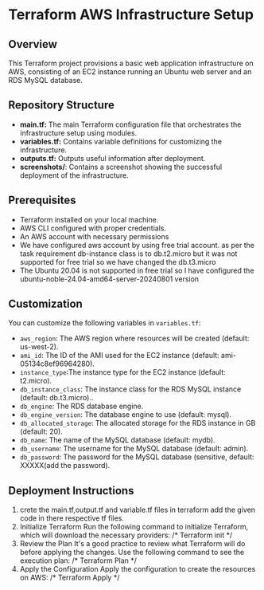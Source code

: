 # Terraform AWS Infrastructure Setup

## Overview
This Terraform project provisions a basic web application infrastructure on AWS, consisting of an EC2 instance running an Ubuntu web server and an RDS MySQL database.

## Repository Structure
- **main.tf:** The main Terraform configuration file that orchestrates the infrastructure setup using modules.
- **variables.tf:** Contains variable definitions for customizing the infrastructure.
- **outputs.tf:** Outputs useful information after deployment.
- **screenshots/**: Contains a screenshot showing the successful deployment of the infrastructure.

## Prerequisites
- Terraform installed on your local machine.
- AWS CLI configured with proper credentials.
- An AWS account with necessary permissions
- We have configured aws account by using free trial account. as per the task requirement db-instance class is to db.t2.micro but it was 
  not supported for free trial so we have changed the db.t3.micro
- The Ubuntu 20.04 is not supported in free trial so I have configured the ubuntu-noble-24.04-amd64-server-20240801 version

## Customization
You can customize the following variables in `variables.tf`:
- `aws_region`: The AWS region where resources will be created (default: us-west-2).
- `ami_id`: The ID of the AMI used for the EC2 instance (default: ami-05134c8ef96964280).
- `instance_type`:The instance type for the EC2 instance (default: t2.micro).
- `db_instance_class`: The instance class for the RDS MySQL instance (default: db.t3.micro)..
- `db_engine`: The RDS database engine.
- `db_engine_version`: The database engine to use (default: mysql).
- `db_allocated_storage`: The allocated storage for the RDS instance in GB (default: 20).
- `db_name`: The name of the MySQL database (default: mydb).
- `db_username`: The username for the MySQL database (default: admin).
- `db_password`: The password for the MySQL database (sensitive, default: XXXXX(add the password).

## Deployment Instructions
1. crete the main.tf,output.tf and variable.tf files in terraform add the given code in there respective tf files.
2. Initialize Terraform
   Run the following command to initialize Terraform, which will download the necessary providers:
   /* Terraform init */
3. Review the Plan
   It's a good practice to review what Terraform will do before applying the changes. Use the following command to see the execution plan:
   /* Terraform Plan */
4. Apply the Configuration
    Apply the configuration to create the resources on AWS:
     /* Terraform Apply */
